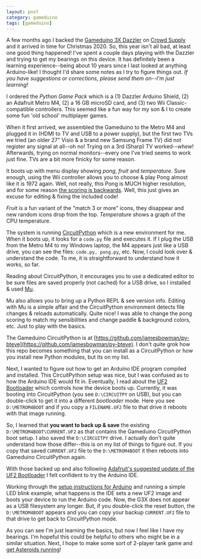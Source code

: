 ```yaml
---
layout: post
category: gameduino
tags: [gameduino]
---
```


A few months ago I backed the [Gameduino 3X Dazzler](https://www.crowdsupply.com/excamera/gameduino-3x-dazzler) on [Crowd Supply](https://www.crowdsupply.com) and it arrived in time for Christmas 2020.  So, this year isn't all bad, at least one good thing happened!  I've spent a couple days playing with the Dazzler and trying to get my bearings on this device.  It has definitely been a learning experience--being about 10 years since I last looked at anything Arduino-like!  I thought I'd share some notes as I try to figure things out.  *If you have suggestions or corrections, please send them on--I'm just learning!*

I ordered the *Python Game Pack* which is a (1) Dazzler Arduino Shield, (2) an Adafruit Metro M4, (2) a 16 GB microSD card, and (3) two Wii Classic-compatible controllers.  This seemed like a fun way for my son & I to create some fun 'old school' multiplayer games.  

When it first arrived, we assembled the Gameduino to the Metro M4 and plugged it in (HDMI to TV and USB to a power supply), but the first two TVs we tried (an older 27" Visio & a brand new Samsung Frame TV) did not register any signal at all--oh no!  Trying on a 3rd (Sharp) TV worked--*whew*!   Afterwards, trying on normal monitors--every one I've tried seems to work just fine.  TVs are a bit more finicky for some reason.  

It boots up with menu display showing *pong*, *fruit* and *temperature*.  Sure enough, using the Wii controller allows you to choose & play Pong almost like it is 1972 again.  Well, not really, this Pong is MUCH higher resolution, and for some reason [the scoring is backwards](https://github.com/jamesbowman/py-bteve/issues/1).  Well, this just gives an excuse for editing & fixing the included code!

*Fruit* is a fun variant of the "match 3 or more" icons, they disappear and new random icons drop from the top.  *Temperature* shows a graph of the CPU temperature.

The system is running [CircuitPython](https://learn.adafruit.com/adafruit-metro-m4-express-featuring-atsamd51/what-is-circuitpython) which is a new environment for me.  When it boots up, it looks for a `code.py` file and executes it.  If I plug the USB from the Metro M4 to my Windows laptop, the M4 appears just like a USB drive, you can see the files:  `code.py, pong.py`, etc.  Now, I could look over & understand the code.  To me, it is straightforward to understand how it works, so far.  

Reading about CircuitPython, it encourages you to use a dedicated editor to be sure files are saved properly (not cached) for a USB drive, so I installed & used [Mu](https://codewith.mu/).

Mu also allows you to bring up a Python REPL & see version info. Editing with Mu is a simple affair and the CircuitPython environment detects file changes & reloads automatically.  Quite nice!  I was able to change the pong scoring to match my sensibilities and change paddle & background colors, etc.  Just to play with the basics.

The Gameduino CircuitPython is at [https://github.com/jamesbowman/py-bteve](https://github.com/jamesbowman/py-bteve).  I don't quite grok how this repo becomes something that you can install as a CircuitPython or how you install new Python  modules, but its on my list.

Next, I wanted to figure out how to get an Arduino IDE program compiled and installed.  This CircuitPython setup was nice, but I was confused as to how the Arduino IDE would fit in.  Eventually, I read about the [UF2 Bootloader](https://learn.adafruit.com/adafruit-metro-m4-express-featuring-atsamd51/uf2-bootloader-details) which controls how the device boots up.  Currently, it was booting into CircuitPython (you see `D:\CIRCUITPY` on USB), but you can double-click to get it into a different *bootloader* mode.  Here you see `D:\METROM4BOOT` and if you copy a `FILENAME.UF2` file to that drive it reboots with that image running.

So, I learned that **you want to back up & save** the existing `D:\METROM4BOOT\CURRENT.UF2` as that contains the Gameduino CircuitPython boot setup.  I also saved the `D:\CIRCUITPY` drive.  I actually don't quite understand how those differ--this is on my list of things to figure out.  If you copy that saved `CURRENT.UF2` file to the `D:\METROM4BOOT` it then reboots into Gameduino CircuitPython again.

With those backed up and also following [Adafruit's suggested update of the UF2 Bootloader](https://learn.adafruit.com/adafruit-metro-m4-express-featuring-atsamd51/update-the-uf2-bootloader) I felt confident to try the Arduino IDE.

Working through the [setup instructions for Arduino](https://learn.adafruit.com/adafruit-metro-m4-express-featuring-atsamd51/setup) and running a simple LED blink example, what happens is the IDE sets a new UF2 image and boots your device to run the Arduino code.  Now, the G3X does not appear as a USB filesystem any longer.  But, if you double-click the reset button, the `D:\METROM4BOOT` appears and you can copy your backup `CURRENT.UF2` file to that drive to get back to CircuitPython mode.

As you can see I'm just learning the basics, but now I feel like I have my bearings.  I'm hopeful this could be helpful to others who might be in a similar situation.  Next, I hope to make some sort of 2-player tank game and [get Asteroids running](https://tinyletter.com/jamesbowman/letters/asteroids-fully-resurrected)!